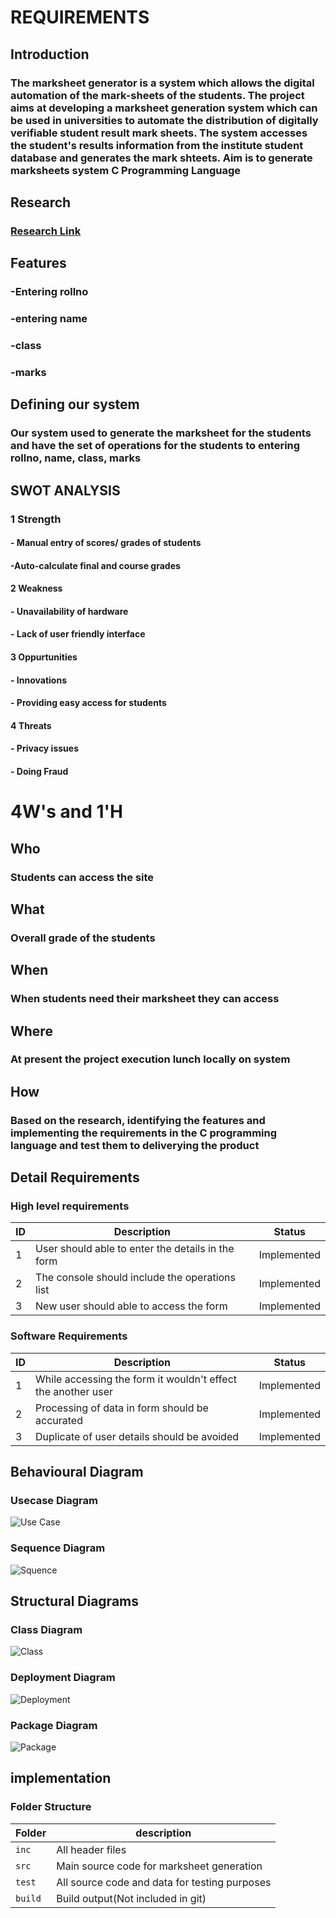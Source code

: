 # REQUIREMENTS
## Introduction
### The marksheet generator is a system which allows the digital automation of the mark-sheets of the students. The project aims at developing a marksheet generation system which can be used in universities to automate the distribution of digitally verifiable student result mark sheets. The system accesses the student's results information from the institute student database and generates the mark shteets. Aim is to generate marksheets system C Programming Language
## Research
### [Research Link](https://www.researchgate.net/publication/287718426_PDF_Marksheet_Generator)
## Features
### -Entering rollno
### -entering name
### -class
### -marks
## Defining our system
### Our system used to generate the marksheet for the students and have the set of operations for the students to entering rollno, name, class, marks
## SWOT ANALYSIS
### 1 Strength
#### - Manual entry of scores/ grades of students
#### -Auto-calculate final and course grades
#### 2 Weakness
#### - Unavailability of hardware
#### - Lack of user friendly interface
#### 3 Oppurtunities
#### - Innovations
#### - Providing easy access for students
#### 4 Threats
#### - Privacy issues
#### - Doing Fraud
# 4W's and 1'H
## Who
### Students can access the site                                             
## What
### Overall grade of the students
## When 
### When students need their marksheet they can access
## Where 
### At present the project execution lunch locally on system
## How 
### Based on the research, identifying the features and implementing the requirements in the C programming language and test them to deliverying the product
## Detail Requirements
### High level requirements
| ID | Description | Status |
|----|-------------|--------|
| 1 | User should able to enter the details in the form | Implemented |
| 2 | The console should include the operations list | Implemented |
| 3 | New user should able to access the form | Implemented |
### Software Requirements
| ID | Description | Status |
|----|-------------|--------|
| 1 | While accessing the form it wouldn't effect the another user| Implemented |
| 2 | Processing of data in form should be accurated | Implemented |
| 3 | Duplicate of user details should be avoided | Implemented |

## Behavioural Diagram
### Usecase Diagram
![Use Case](https://user-images.githubusercontent.com/94445728/142796435-f0eadcf1-e0df-4608-8492-2a8459bf294f.png)
### Sequence Diagram
![Squence](https://user-images.githubusercontent.com/94445728/142800794-ff735744-f61d-4423-9282-68316c51f2d0.png)

## Structural Diagrams
### Class Diagram
![Class](https://user-images.githubusercontent.com/94445728/142802468-7aa219da-a08e-441f-b0a0-9f50ad69fca0.png)
### Deployment Diagram
![Deployment](https://user-images.githubusercontent.com/94445728/142799393-82f3d547-7098-40ea-9505-e81d0c0f6432.png)
### Package Diagram
![Package](https://user-images.githubusercontent.com/94445728/142799462-5aa56f92-9ab8-482d-a660-e54179b796f2.png)

## implementation
### Folder Structure
Folder  | description
--------| ----------------------------------------------
`inc`   |All header files
`src`   |Main source code for marksheet generation
`test`  |All source code and data for testing purposes
`build` |Build output(Not included in git)






